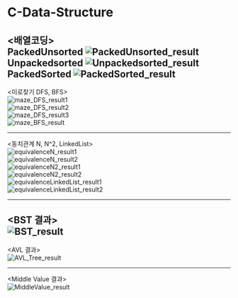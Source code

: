 # C-Data-Structure

<배열코딩>
<br/>
PackedUnsorted
![PackedUnsorted_result](https://user-images.githubusercontent.com/79328858/170777133-bd1d40d5-d5f1-4966-b4a4-9cfbd613cad7.JPG)
<br/>
Unpackedsorted
![Unpackedsorted_result](https://user-images.githubusercontent.com/79328858/170777136-295ace10-d2a6-43ae-9d2c-35c6a6bb4b58.JPG)
<br/>
PackedSorted
![PackedSorted_result](https://user-images.githubusercontent.com/79328858/170777137-2acc998a-bdc9-4e00-9549-64087956aec5.JPG)
<br/>
-----

<미로찾기 DFS, BFS>
<br/>
![maze_DFS_result1](https://user-images.githubusercontent.com/79328858/170777189-936ed9fa-2a7a-418a-a430-8a3394bc4cd2.JPG)
<br/>
![maze_DFS_result2](https://user-images.githubusercontent.com/79328858/170777194-e7189cc7-fa71-4464-b946-baa0c390efa0.JPG)
<br/>
![maze_DFS_result3](https://user-images.githubusercontent.com/79328858/170777196-4c139808-cd79-4aa1-93fd-c6dfcfecf37d.JPG)
<br/>
![maze_BFS_result](https://user-images.githubusercontent.com/79328858/170777197-cc5eed62-94e1-463e-bd16-7e720226b1c3.JPG)
<br/>

-----

<동치관계 N, N^2, LinkedList>
<br/>
![equivalenceN_result1](https://user-images.githubusercontent.com/79328858/170777283-098815e5-916d-4f0c-b332-78053a10720f.JPG)
<br/>
![equivalenceN_result2](https://user-images.githubusercontent.com/79328858/170777287-3399840c-9935-4066-ba36-e9b4eec8d085.JPG)
<br/>
![equivalenceN2_result1](https://user-images.githubusercontent.com/79328858/170777288-45af8a41-cfd4-47e0-b313-3842a1ec7369.JPG)
<br/>
![equivalenceN2_result2](https://user-images.githubusercontent.com/79328858/170777289-3b187596-150c-4d30-aa50-d88ea68d51e5.JPG)
<br/>
![equivalenceLinkedList_result1](https://user-images.githubusercontent.com/79328858/170777291-19662d72-6d23-4c70-9627-91dab081f0f8.JPG)
<br/>
![equivalenceLinkedList_result2](https://user-images.githubusercontent.com/79328858/170777293-2c70b759-863d-43d5-a2b9-adfdec006072.JPG)
<br/>

-----

<BST 결과>
<br/>
![BST_result](https://user-images.githubusercontent.com/79328858/170777313-2b138b9c-9a04-4f48-9278-056a90479f06.JPG)
<br/>
-----
  
<AVL 결과>
<br/>
![AVL_Tree_result](https://user-images.githubusercontent.com/79328858/170777333-09aa4144-2eed-4634-b6bd-d36d63b01dff.JPG)
<br/>

-----
  
<Middle Value 결과>
<br/>
![MiddleValue_result](https://user-images.githubusercontent.com/79328858/170777359-42dab822-c35c-4e66-84b9-ff0715b76bb4.JPG)
<br/>
